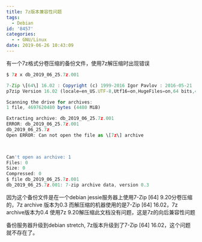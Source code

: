 ```yaml
---
title: 7z版本兼容性问题
tags:
  - Debian
id: '8457'
categories:
  - - GNU/Linux
date: 2019-06-26 10:43:09
---
```



<!-- more -->
有一个7z格式分卷压缩的备份文件，使用7z解压缩时出现错误
```js
$ 7z x db_2019_06_25.7z.001 

7-Zip \[64\] 16.02 : Copyright (c) 1999-2016 Igor Pavlov : 2016-05-21
p7zip Version 16.02 (locale=en_US.UTF-8,Utf16=on,HugeFiles=on,64 bits,4 CPUs Intel(R) Core(TM) i5-6400 CPU @ 2.70GHz (506E3),ASM,AES-NI)

Scanning the drive for archives:
1 file, 4697620480 bytes (4480 MiB)

Extracting archive: db_2019_06_25.7z.001
ERROR: db_2019_06_25.7z.001
db_2019_06_25.7z
Open ERROR: Can not open the file as \[7z\] archive


 
Can't open as archive: 1
Files: 0
Size: 0
Compressed: 0
$ file db_2019_06_25.7z.001
db_2019_06_25.7z.001: 7-zip archive data, version 0.3
```

因为这个备份文件是在一个debian jessie服务器上使用7-Zip \[64\] 9.20分卷压缩的，7z archive 版本为0.3
而解压缩的机器使用的是7-Zip \[64\] 16.02，7z archive版本为0.4
使用7z 9.20解压缩此文档没有问题，这是7z的向后兼容性问题

备份服务器升级到debian stretch, 7z版本升级到了7-Zip \[64\] 16.02，这个问题就不存在了。